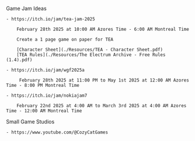 Game Jam Ideas

    - https://itch.io/jam/tea-jam-2025 

        February 28th 2025 at 10:00 AM Azores Time - 6:00 AM Montreal Time

        Create a 1 page game on paper for TEA

        [Character Sheet](./Resources/TEA - Character Sheet.pdf)
        [TEA Rules](./Resources/The Electrum Archive - Free Rules (1.4).pdf)

    - https://itch.io/jam/wgf2025a 

         February 28th 2025 at 11:00 PM to May 1st 2025 at 12:00 AM Azores Time - 8:00 PM Montreal Time

    - https://itch.io/jam/nokiajam7

        February 22nd 2025 at 4:00 AM to March 3rd 2025 at 4:00 AM Azores Time - 12:00 AM Montreal Time


Small Game Studios

    - https://www.youtube.com/@CozyCatGames